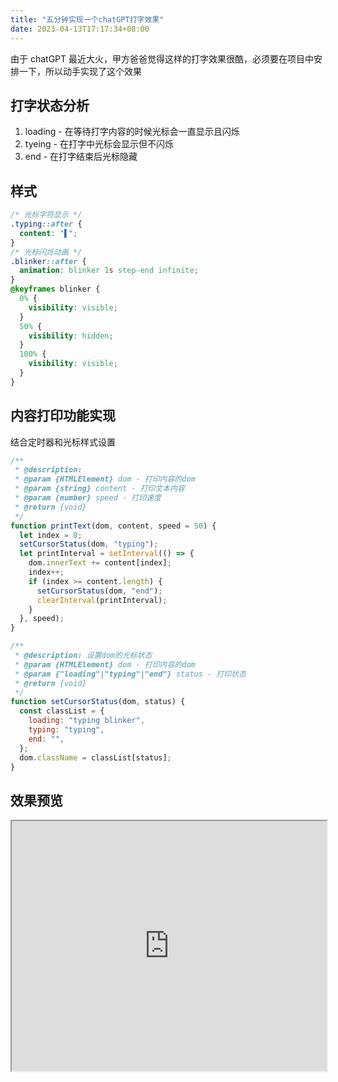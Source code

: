 ```yaml
---
title: "五分钟实现一个chatGPT打字效果"
date: 2023-04-13T17:17:34+08:00
---
```


由于 chatGPT 最近大火，甲方爸爸觉得这样的打字效果很酷，必须要在项目中安排一下，所以动手实现了这个效果

## 打字状态分析

1. loading - 在等待打字内容的时候光标会一直显示且闪烁
2. tyeing - 在打字中光标会显示但不闪烁
3. end - 在打字结束后光标隐藏

## 样式

```css
/* 光标字符显示 */
.typing::after {
  content: "▌";
}
/* 光标闪烁动画 */
.blinker::after {
  animation: blinker 1s step-end infinite;
}
@keyframes blinker {
  0% {
    visibility: visible;
  }
  50% {
    visibility: hidden;
  }
  100% {
    visibility: visible;
  }
}
```

## 内容打印功能实现

结合定时器和光标样式设置

```js
/**
 * @description:
 * @param {HTMLElement} dom - 打印内容的dom
 * @param {string} content - 打印文本内容
 * @param {number} speed - 打印速度
 * @return {void}
 */
function printText(dom, content, speed = 50) {
  let index = 0;
  setCursorStatus(dom, "typing");
  let printInterval = setInterval(() => {
    dom.innerText += content[index];
    index++;
    if (index >= content.length) {
      setCursorStatus(dom, "end");
      clearInterval(printInterval);
    }
  }, speed);
}

/**
 * @description: 设置dom的光标状态
 * @param {HTMLElement} dom - 打印内容的dom
 * @param {"loading"|"typing"|"end"} status - 打印状态
 * @return {void}
 */
function setCursorStatus(dom, status) {
  const classList = {
    loading: "typing blinker",
    typing: "typing",
    end: "",
  };
  dom.className = classList[status];
}
```

## 效果预览

<iframe class="code-editor-frame" data-code="code-editor-element" data-code-id="7220999560339357756" data-src="https://code.juejin.cn/pen/7220999560339357756" style="display: block;" loading="lazy" src="https://code.juejin.cn/pen/7220999560339357756" width="100%" height="400"></iframe>
